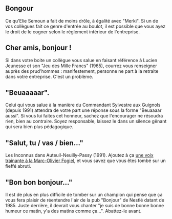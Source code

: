 Bongour
-------
Ce qu'Elie Semoun a fait de moins drôle, à égalité avec "Merki". Si un de vos collègues fait ce genre d'entrée au boulot, il est possible que vous ayez le droit de le cogner selon le règlement intérieur de l'entreprise.

Cher amis, bonjour !
--------------------
Si dans votre boite un collègue vous salue en faisant référence à Lucien Jeunesse et son "Jeu des Mille Francs" (1965), courrez vous renseigner auprès des prud'hommes : manifestement, personne ne part à la retraite dans votre entreprise. C'est un problème.

"Beuaaaaar".
------------
Celui qui vous salue à la manière du Commandant Sylvestre aux Guignols (depuis 1991) attendra de votre part une réponse sous la forme "Beuaaaar aussi". Si vous lui faites cet honneur, sachez que l'encourager ne résoudra rien, bien au contraire. Soyez responsable, laissez le dans un silence gênant qui sera bien plus pédagogique.

"Salut, tu / vas / bien..."
------------
Les Inconnus dans Auteuil-Neuilly-Passy (1991). Ajoutez à ça [une voix trainante à la Marc-Olivier Fogiel](https://www.youtube.com/watch?v=_W3jHGgJW5A), et vous savez que vous êtes tombé sur un fieffé abruti.

"Bon bon bonjour..."
------------
Il est de plus en plus difficile de tomber sur un champion qui pense que ça vous fera plaisir de réentendre l'air de la pub "Bonjour" de Nestlé datant de 1985. Juste derrière, il devrait vous chanter "je suis de bonne bonne bonne humeur ce matin, y'a des matins comme ça...". Abattez-le avant.
